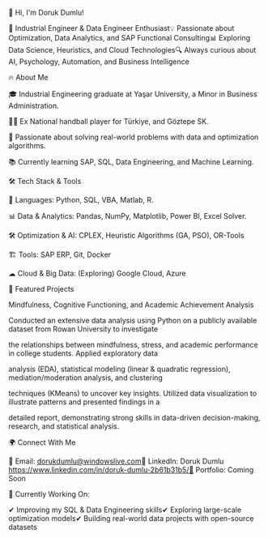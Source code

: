 👋 Hi, I'm Doruk Dumlu!

🎯 Industrial Engineer & Data Engineer Enthusiast💡 Passionate about Optimization, Data Analytics, and SAP Functional Consulting📊 Exploring Data Science, Heuristics, and Cloud Technologies🔍 Always curious about AI, Psychology, Automation, and Business Intelligence

🔥 About Me

🎓 Industrial Engineering graduate at Yaşar University, a Minor in Business Administration.

🤾‍♂️ Ex National handball player for Türkiye, and Göztepe SK.

🚀 Passionate about solving real-world problems with data and optimization algorithms.

📚 Currently learning SAP, SQL, Data Engineering, and Machine Learning.

🛠 Tech Stack & Tools

💾 Languages: Python, SQL, VBA, Matlab, R.

📊 Data & Analytics: Pandas, NumPy, Matplotlib, Power BI, Excel Solver.

🛠 Optimization & AI: CPLEX, Heuristic Algorithms (GA, PSO), OR-Tools

🏗 Tools: SAP ERP, Git, Docker

☁ Cloud & Big Data: (Exploring) Google Cloud, Azure

📌 Featured Projects

Mindfulness, Cognitive Functioning, and Academic Achievement Analysis

Conducted an extensive data analysis using Python on a publicly available dataset from Rowan University to investigate 

the relationships between mindfulness, stress, and academic performance in college students. Applied exploratory data 

analysis (EDA), statistical modeling (linear & quadratic regression), mediation/moderation analysis, and clustering 

techniques (KMeans) to uncover key insights. Utilized data visualization to illustrate patterns and presented findings in a 

detailed report, demonstrating strong skills in data-driven decision-making, research, and statistical analysis.

🌍 Connect With Me

📧 Email: dorukdumlu@windowslive.com🔗 LinkedIn: Doruk Dumlu https://www.linkedin.com/in/doruk-dumlu-2b61b31b5/📂 Portfolio: Coming Soon

🎯 Currently Working On:

✔ Improving my SQL & Data Engineering skills✔ Exploring large-scale optimization models✔ Building real-world data projects with open-source datasets

